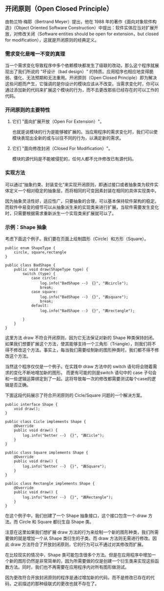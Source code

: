 ## 开闭原则（Open Closed Principle）

由勃兰特·梅耶（Bertrand Meyer）提出，他在 1988 年的著作《面向对象软件构造》（Object Oriented Software Construction）中提出：软件实体应当对扩展开放，对修改关闭（Software entities should be open for extension，but closed for modification），这就是开闭原则的经典定义。

### 需求变化是唯一不变的真理

当一个需求变化导致程序中多个依赖模块都发生了级联的改动，那么这个程序就展现出了我们所说的 "坏设计（bad design）" 的特质。应用程序也相应地变得脆弱、僵化、无法预期和无法重用。开闭原则（Open Closed Principle）即为解决这些问题而产生，它强调的是你设计的模块应该从不改变。当需求变化时，你可以通过添加新的代码来扩展这个模块的行为，而不去更改那些已经存在的可以工作的代码。

### 开闭原则的主要特性

1. 它们 "面向扩展开放（Open For Extension）"。
   
   也就是说模块的行为是能够被扩展的。当应用程序的需求变化时，我们可以使模块表现出全新的或与以往不同的行为，以满足新的需求。

2. 它们 "面向修改封闭（Closed For Modification）"。

    模块的源代码是不能被侵犯的，任何人都不允许修改已有源代码。

### 实现方法

可以通过“抽象约束、封装变化”来实现开闭原则，即通过接口或者抽象类为软件实体定义一个相对稳定的抽象层，而将相同的可变因素封装在相同的具体实现类中。

因为抽象灵活性好，适应性广，只要抽象的合理，可以基本保持软件架构的稳定。而软件中易变的细节可以从抽象派生来的实现类来进行扩展，当软件需要发生变化时，只需要根据需求重新派生一个实现类来扩展就可以了。

### 示例：Shape 抽象

考虑下面这个例子。我们要在页面上绘制圆形（Circle）和方形（Square）。

```
public enum ShapeType {
    circle, square,rectangle
}

public class BadShape {
    public void draw(ShapeType type) {
        switch (type) {
            case circle:
                log.info("BadShape --》 {}", "画circle");
                break;
            case square:
                log.info("BadShape --》 {}", "画square");
                break;
            default:
                log.info("BadShape --》 {}", "画rectangle");

        }
    }
}
```

这里方法 draw 不符合开闭原则，因为它无法保证对新的 Shape 种类保持封闭。如果我们想要扩展这个方法，使其能够支持一个三角形（Triangle），则我们将不得不修改这个方法。事实上，每当我们需要绘制新的图形种类时，我们都不得不修改这个方法。

当然这个程序仅仅是一个例子。在实践中 draw 方法中的 switch 语句将会随着需求的变化不断地增加新的图形。
而更有可能的则是switch 语句中的 case 子句会和一些逻辑运算绑定到了一起。这将导致每一次的修改都需要测试每个case的逻辑是否正确。

下面这段代码展示了符合开闭原则的 Cicle/Square 问题的一个解决方案。

```
public interface Shape {
    void draw();
}

public class Cicle implements Shape {
    @Override
    public void draw() {
        log.info("better --》 {}", "画Cicle");
    }
}

public class Square implements Shape {
    @Override
    public void draw() {
        log.info("better --》 {}", "画Square");
    }
}

public class Rectangle implements Shape {
    @Override
    public void draw() {
        log.info("better --》 {}", "画Rectangle");
    }
}
```

在这个例子中，我们创建了一个 Shape 抽象接口，这个接口包含一个 draw 方法。而 Circle 和 Square 都衍生自 Shape 类。

注意在这里如果我们想扩展 draw 方法的行为来绘制一个新的图形种类，我们所需要做的就是增加一个从 Shape 类衍生的子类。而 draw 方法则无需进行修改。因此 draw 方法符合了开放封闭原则，它的行为可以不通过对其修改而扩展。

在比较现实的情况中，Shape 类可能包含很多个方法。但是在应用程序中增加一个新的图形仍然是非常简单的，因为所需要做的仅是创建一个衍生类来实现这些函数方法。同时，我们也不再需要在应用程序内对所有图形做测试。

因为更改符合开放封闭原则的程序是通过增加新的代码，而不是修改已存在的代码，之前描述的那种级联式的更改也就不存在了。
